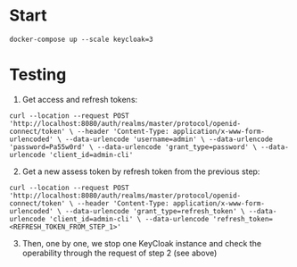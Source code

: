 # Start
`docker-compose up --scale keycloak=3`

# Testing

1. Get access and refresh tokens:

`curl --location --request POST 'http://localhost:8080/auth/realms/master/protocol/openid-connect/token' \
--header 'Content-Type: application/x-www-form-urlencoded' \
--data-urlencode 'username=admin' \
--data-urlencode 'password=Pa55w0rd' \
--data-urlencode 'grant_type=password' \
--data-urlencode 'client_id=admin-cli'`

2. Get a new assess token by refresh token from the previous step:

`curl --location --request POST 'http://localhost:8080/auth/realms/master/protocol/openid-connect/token' \
--header 'Content-Type: application/x-www-form-urlencoded' \
--data-urlencode 'grant_type=refresh_token' \
--data-urlencode 'client_id=admin-cli' \
--data-urlencode 'refresh_token=<REFRESH_TOKEN_FROM_STEP_1>'`

3. Then, one by one, we stop one KeyCloak instance and check the operability through the request of step 2 (see above)


